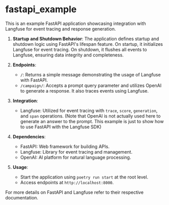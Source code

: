 # fastapi_example

This is an example FastAPI application showcasing integration with Langfuse for event tracing and response generation.

1. **Startup and Shutdown Behavior**: The application defines startup and shutdown logic using FastAPI's lifespan feature. On startup, it initializes Langfuse for event tracing. On shutdown, it flushes all events to Langfuse, ensuring data integrity and completeness.

2. **Endpoints**:
   - `/`: Returns a simple message demonstrating the usage of Langfuse with FastAPI.
   - `/campaign/`: Accepts a prompt query parameter and utilizes OpenAI to generate a response. It also traces events using Langfuse.

3. **Integration**:
   - Langfuse: Utilized for event tracing with `trace`, `score`, `generation`, and `span` operations. (Note that OpenAI is not actually used here to generate an answer to the prompt. This example is just to show how to use FastAPI with the Langfuse SDK)

4. **Dependencies**:
   - FastAPI: Web framework for building APIs.
   - Langfuse: Library for event tracing and management.
   - OpenAI: AI platform for natural language processing.

5. **Usage**:
   - Start the application using `poetry run start` at the root level.
   - Access endpoints at `http://localhost:8000`.

For more details on FastAPI and Langfuse refer to their respective documentation.
